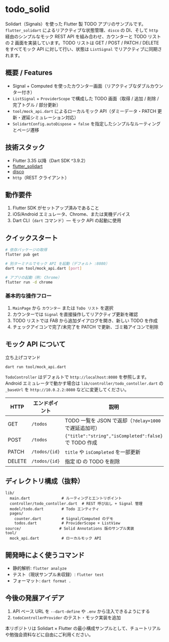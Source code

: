# todo_solid

Solidart（Signals）を使った Flutter 製 TODO アプリのサンプルです。`flutter_solidart` によるリアクティブな状態管理、`disco` の DI、そして `http` 経由のシンプルなモック REST API を組み合わせ、カウンターと TODO リストの 2 画面を実装しています。TODO リストは GET / POST / PATCH / DELETE をすべてモック API に対して行い、状態は `ListSignal` でリアクティブに同期されます。

## 概要 / Features
- Signal + Computed を使ったカウンター画面（リアクティブなダブルカウンター付き）
- `ListSignal` + `ProviderScope` で構成した TODO 画面（取得 / 追加 / 削除 / 完了トグル / 部分更新）
- `tool/mock_api.dart` によるローカルモック API（ダミーデータ・PATCH 更新・遅延シミュレーション対応）
- `SolidartConfig.autoDispose = false` を指定したシンプルなルーティングとページ遷移

## 技術スタック
- Flutter 3.35 以降（Dart SDK ^3.9.2）
- [flutter_solidart](https://pub.dev/packages/flutter_solidart)
- [disco](https://pub.dev/packages/disco)
- `http`（REST クライアント）

## 動作要件
1. Flutter SDK がセットアップ済みであること
2. iOS/Android エミュレータ、Chrome、または実機デバイス
3. Dart CLI（`dart` コマンド）— モック API の起動に使用

## クイックスタート
```bash
# 依存パッケージの取得
flutter pub get

# 別ターミナルでモック API を起動（デフォルト :8080）
dart run tool/mock_api.dart [port]

# アプリの起動（例: Chrome）
flutter run -d chrome
```

### 基本的な操作フロー
1. `MainPage` から `カウンター` または `ToDo リスト` を選択
2. カウンターでは `Signal` を直接操作してリアクティブ更新を確認
3. TODO リストでは FAB から追加ダイアログを開き、新しい TODO を作成
4. チェックアイコンで完了/未完了を PATCH で更新、ゴミ箱アイコンで削除

## モック API について
立ち上げコマンド
```bash
dart run tool/mock_api.dart
```

`TodoController` はデフォルトで `http://localhost:8080` を参照します。Android エミュレータで動かす場合は `lib/controller/todo_contoller.dart` の `_baseUrl` を `http://10.0.2.2:8080` などに変更してください。

| HTTP | エンドポイント | 説明 |
|------|----------------|------|
| GET    | `/todos`          | TODO 一覧を JSON で返却（`?delay=1000` で遅延追加可） |
| POST   | `/todos`          | `{"title":"string","isCompleted":false}` で TODO 作成 |
| PATCH  | `/todos/{id}`     | `title` や `isCompleted` を一部更新 |
| DELETE | `/todos/{id}`     | 指定 ID の TODO を削除 |

## ディレクトリ構成（抜粋）
```text
lib/
  main.dart              # ルーティングとエントリポイント
  controller/todo_contoller.dart  # REST 呼び出し + Signal 管理
  model/todo.dart        # Todo エンティティ
  pages/
    counter.dart         # Signal/Computed のデモ
    todos.dart           # ProviderScope + ListView
source/                 # Solid Annotations 版のサンプル実装
tool/
  mock_api.dart          # ローカルモック API
```

## 開発時によく使うコマンド
- 静的解析: `flutter analyze`
- テスト（現状サンプル未収録）: `flutter test`
- フォーマット: `dart format .`

## 今後の発展アイデア
1. API ベース URL を `--dart-define` や `.env` から注入できるようにする
2. `todoControllerProvider` のテスト・モック実装を追加

本リポジトリは Solidart × Flutter の最小構成サンプルとして、チュートリアルや勉強会資料などに自由にご利用ください。
